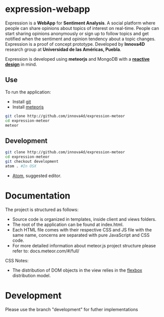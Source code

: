 # expression-webapp

Expression is a **WebApp** for **Sentiment Analysis**. A social platform where people can share opinions about topics of interest on real-time. People can start sharing opinions anonymously or sign up to follow topics and get notified when the sentiment and opinion tendency about a topic changes. Expression is a proof of concept prototype. Developed by **Innova4D** research group at **Universidad de las Américas, Puebla**.

Expression is developed using **meteorjs** and MongoDB with a [**reactive design**](http://www.reactivemanifesto.org/) in mind.

## Use

To run the application:

- Install [git](https://git-scm.com/book/en/v2/Getting-Started-Installing-Git)
- Install [meteorjs](https://www.meteor.com/)

```bash
git clone http://github.com/innova4d/expression-meteor
cd expression-meteor
meteor
```

## Development

```bash
git clone http://github.com/innova4d/expression-meteor
cd expression-meteor
git checkout development
atom . #In OSX
```

- [Atom](https://atom.io/), suggested editor.

# Documentation

The project is structured as follows:

- Source code is organized in templates, inside client and views folders.
- The root of the application can be found at index.html.
- Each HTML file comes with their respective CSS and JS file with the same name, concerns are separated with pure JavaScript and CSS code.
- For more detailed information about meteor.js project structure please refer to: docs.meteor.com/#/full/

CSS Notes:
- The distribution of DOM objects in the view relies in the  [flexbox](https://css-tricks.com/snippets/css/a-guide-to-flexbox/) distribution model.

# Development

Please use the branch "development" for futher implementations
